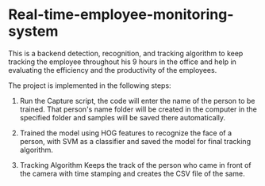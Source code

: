 # Real-time-employee-monitoring-system
This is a backend detection, recognition, and tracking algorithm to keep tracking the employee throughout his 9 hours in the
office and help in evaluating the efficiency and the productivity of the employees.

The project is implemented in the following steps:

1. Run the Capture script, the code will enter the name of the person to be trained. 
   That person's name folder will be created in the computer in the specified folder and samples will be saved there automatically.

2. Trained the model using HOG features to recognize the face of a person, with SVM as a classifier and saved the model for final tracking algorithm.

3. Tracking Algorithm Keeps the track of the person who came in front of the camera with time stamping and creates the CSV file of the same.

